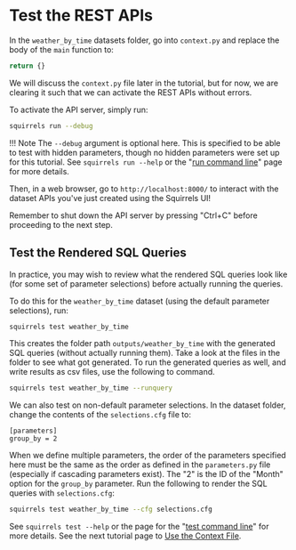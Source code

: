 # Test the REST APIs

In the `weather_by_time` datasets folder, go into `context.py` and replace the body of the `main` function to:

```python
return {}
```

We will discuss the `context.py` file later in the tutorial, but for now, we are clearing it such that we can activate the REST APIs without errors.

To activate the API server, simply run:

```bash
squirrels run --debug
```

!!! Note
    The `--debug` argument is optional here. This is specified to be able to test with hidden parameters, though no hidden parameters were set up for this tutorial. See `squirrels run --help` or the "[run command line]" page for more details.

Then, in a web browser, go to `http://localhost:8000/` to interact with the dataset APIs you've just created using the Squirrels UI!

Remember to shut down the API server by pressing "Ctrl+C" before proceeding to the next step.

## Test the Rendered SQL Queries

In practice, you may wish to review what the rendered SQL queries look like (for some set of parameter selections) before actually running the queries.

To do this for the `weather_by_time` dataset (using the default parameter selections), run:

```bash
squirrels test weather_by_time
```

This creates the folder path `outputs/weather_by_time` with the generated SQL queries (without actually running them). Take a look at the files in the folder to see what got generated. To run the generated queries as well, and write results as csv files, use the following to command.

```bash
squirrels test weather_by_time --runquery
```

We can also test on non-default parameter selections. In the dataset folder, change the contents of the `selections.cfg` file to: 

```config
[parameters]
group_by = 2
```

When we define multiple parameters, the order of the parameters specified here must be the same as the order as defined in the `parameters.py` file (especially if cascading parameters exist). The "2" is the ID of the "Month" option for the `group_by` parameter. Run the following to render the SQL queries with `selections.cfg`:

```bash
squirrels test weather_by_time --cfg selections.cfg
```

See `squirrels test --help` or the page for the "[test command line]" for more details. See the next tutorial page to [Use the Context File](context.md).


[run command line]: ../cli/run.md
[test command line]: ../cli/test.md
